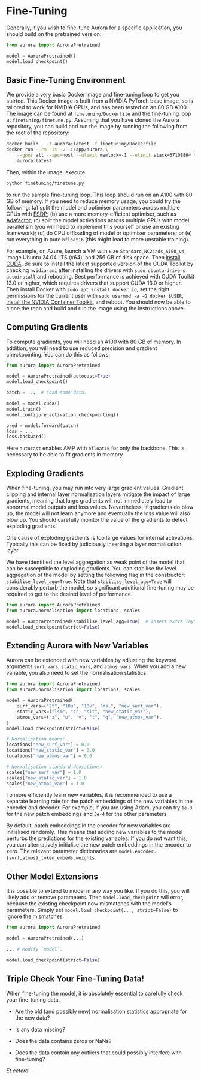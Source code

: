# Fine-Tuning

Generally, if you wish to fine-tune Aurora for a specific application,
you should build on the pretrained version:

```python
from aurora import AuroraPretrained

model = AuroraPretrained()
model.load_checkpoint()
```

## Basic Fine-Tuning Environment

We provide a very basic Docker image and fine-tuning loop to get you started.
This Docker image is built from a NVIDIA PyTorch base image,
so is tailored to work for NVIDIA GPUs, and has been tested on an 80 GB A100.
The image can be found at `finetuning/Dockerfile` and the fine-tuning
loop at `finetuning/finetune.py`.
Assuming that you have cloned the Aurora repository, you can build and run
the image by running the following from the root of the repository:

```bash
docker build . -t aurora:latest -f finetuning/Dockerfile
docker run --rm -it -v .:/app/aurora \
    --gpus all --ipc=host --ulimit memlock=-1 --ulimit stack=67108864 \
    aurora:latest
```

Then, within the image, execute

```bash
python finetuning/finetune.py
```

to run the sample fine-tuning loop.
This loop should run on an A100 with 80 GB of memory.
If you need to reduce memory usage, you could try the following:
(a) split the model and optimiser parameters across multiple GPUs with
[FSDP](https://docs.pytorch.org/tutorials/intermediate/FSDP_tutorial.html);
(b) use a more memory-efficient optimiser, such as
[Adafactor](https://docs.pytorch.org/docs/stable/generated/torch.optim.Adafactor.html);
(c) split the model activations across multiple GPUs with model parallelism
(you will need to implement this yourself or use an existing framework);
(d) do CPU offloading of model or optimiser parameters; or
(e) run everything in pure `bfloat16` (this might lead to more unstable training).

For example, on Azure, launch a VM with size `Standard_NC24ads_A100_v4`, image
Ubuntu 24.04 LTS (x64), and 256 GB of disk space.
Then [install CUDA](https://learn.microsoft.com/en-us/azure/virtual-machines/linux/n-series-driver-setup).
Be sure to install the latest supported version of the CUDA Toolkit by
checking `nvidia-smi` after installing the drivers with
`sudo ubuntu-drivers autoinstall` and rebooting.
Best performance is achieved with CUDA Toolkit 13.0 or higher, which
requires drivers that support CUDA 13.0 or higher.
Then install Docker with `sudo apt install docker.io`,
set the right permissions for the current user with
`sudo usermod -a -G docker $USER`,
[install the NVIDIA Container Toolkit](https://docs.nvidia.com/datacenter/cloud-native/container-toolkit/latest/install-guide.html),
and reboot.
You should now be able to clone the repo and build and run the image using
the instructions above.



## Computing Gradients

To compute gradients, you will need an A100 with 80 GB of memory.
In addition, you will need to use reduced precision and gradient checkpointing.
You can do this as follows:

```python
from aurora import AuroraPretrained

model = AuroraPretrained(autocast=True)
model.load_checkpoint()

batch = ...  # Load some data.

model = model.cuda()
model.train()
model.configure_activation_checkpointing()

pred = model.forward(batch)
loss = ...
loss.backward()
```

Here `autocast` enables AMP with `bfloat16` for only the backbone.
This is necessary to be able to fit gradients in memory.

## Exploding Gradients

When fine-tuning, you may run into very large gradient values.
Gradient clipping and internal layer normalisation layers mitigate the impact
of large gradients,
meaning that large gradients will not immediately lead to abnormal model outputs and loss values.
Nevertheless, if gradients do blow up, the model will not learn anymore and eventually the loss value
will also blow up.
You should carefully monitor the value of the gradients to detect exploding gradients.

One cause of exploding gradients is too large values for internal activations.
Typically this can be fixed by judiciously inserting a layer normalisation layer.

We have identified the level aggregation as weak point of the model that can be susceptible
to exploding gradients.
You can stabilise the level aggregation of the model
by setting the following flag in the constructor: `stabilise_level_agg=True`.
Note that `stabilise_level_agg=True` will considerably perturb the model,
so significant additional fine-tuning may be required to get to the desired level of performance.

```python
from aurora import AuroraPretrained
from aurora.normalisation import locations, scales

model = AuroraPretrained(stabilise_level_agg=True)  # Insert extra layer norm. to mitigate exploding gradients.
model.load_checkpoint(strict=False)
```

## Extending Aurora with New Variables

Aurora can be extended with new variables by adjusting the keyword arguments `surf_vars`,
`static_vars`, and `atmos_vars`.
When you add a new variable, you also need to set the normalisation statistics.

```python
from aurora import AuroraPretrained
from aurora.normalisation import locations, scales

model = AuroraPretrained(
    surf_vars=("2t", "10u", "10v", "msl", "new_surf_var"),
    static_vars=("lsm", "z", "slt", "new_static_var"),
    atmos_vars=("z", "u", "v", "t", "q", "new_atmos_var"),
)
model.load_checkpoint(strict=False)

# Normalisation means:
locations["new_surf_var"] = 0.0
locations["new_static_var"] = 0.0
locations["new_atmos_var"] = 0.0

# Normalisation standard deviations:
scales["new_surf_var"] = 1.0
scales["new_static_var"] = 1.0
scales["new_atmos_var"] = 1.0
```

To more efficiently learn new variables, it is recommended to use a separate learning rate for
the patch embeddings of the new variables in the encoder and decoder.
For example, if you are using Adam, you can try `1e-3` for the new patch embeddings
and `3e-4` for the other parameters.

By default, patch embeddings in the encoder for new variables are initialised randomly.
This means that adding new variables to the model perturbs the predictions for the existing
variables.
If you do not want this, you can alternatively initialise the new patch embeddings in the encoder
to zero.
The relevant parameter dictionaries are `model.encoder.{surf,atmos}_token_embeds.weights`.

## Other Model Extensions

It is possible to extend to model in any way you like.
If you do this, you will likely add or remove parameters.
Then `model.load_checkpoint` will error,
because the existing checkpoint now mismatches with the model's parameters.
Simply set `model.load_checkpoint(..., strict=False)` to ignore the mismatches:

```python
from aurora import AuroraPretrained

model = AuroraPretrained(...)

... # Modify `model`.

model.load_checkpoint(strict=False)
```

## Triple Check Your Fine-Tuning Data!

When fine-tuning the model, it is absolutely essential to carefully check your fine-tuning data.

* Are the old (and possibly new) normalisation statistics appropriate for the new data?

* Is any data missing?

* Does the data contains zeros or NaNs?

* Does the data contain any outliers that could possibly interfere with fine-tuning?

_Et cetera._
